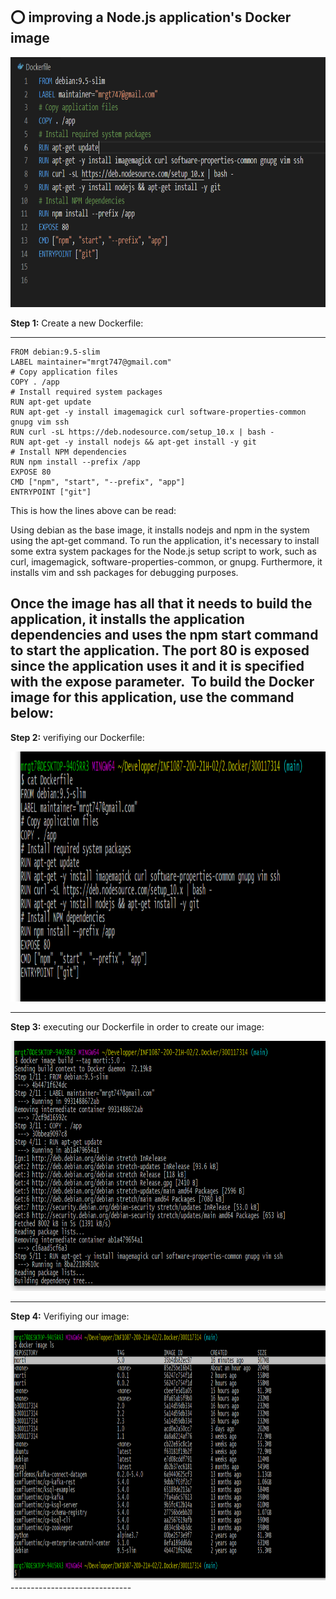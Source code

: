 ## :o: improving a Node.js application's Docker image

<img src=images/4.PNG  alt="alt text" width="750" height="400">


**Step 1:** Create a new Dockerfile: 

------------------------------
```
FROM debian:9.5-slim
LABEL maintainer="mrgt747@gmail.com"
# Copy application files
COPY . /app
# Install required system packages
RUN apt-get update
RUN apt-get -y install imagemagick curl software-properties-common gnupg vim ssh
RUN curl -sL https://deb.nodesource.com/setup_10.x | bash -
RUN apt-get -y install nodejs && apt-get install -y git
# Install NPM dependencies
RUN npm install --prefix /app
EXPOSE 80
CMD ["npm", "start", "--prefix", "app"]
ENTRYPOINT ["git"]

```

This is how the lines above can be read:

Using debian as the base image, it installs nodejs and npm in the system using the apt-get command. To run the application, it's necessary to install some extra system packages for the Node.js setup script to work, such as curl, imagemagick, software-properties-common, or gnupg. Furthermore, it installs vim and ssh packages for debugging purposes.

Once the image has all that it needs to build the application, it installs the application dependencies and uses the npm start command to start the application. The port 80 is exposed since the application uses it and it is specified with the expose parameter.  To build the Docker image for this application, use the command below:
------------------------------


**Step 2:** verifiying our Dockerfile:


<img src=images/1.PNG  alt="alt text" width="750" height="400">

------------------------------

**Step 3:** executing our Dockerfile in order to create our image: 


<img src=images/2.PNG  alt="alt text" width="750" height="400">


------------------------------

**Step 4:** Verifiying our image:


<img src=images/3.PNG  alt="alt text" width="750" height="400">
------------------------------
